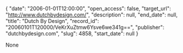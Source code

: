 {
  "date": "2006-01-01T12:00:00", 
  "open_access": false, 
  "target_url": "http://www.dutchbydesign.com/", 
  "description": null, 
  "end_date": null, 
  "title": "Dutch By Design", 
  "record_id": "20060101T120000/VeKrXuZtmw6Ysve6we341g==", 
  "publisher": "dutchbydesign.com", 
  "slug": 4858, 
  "start_date": null
}

None